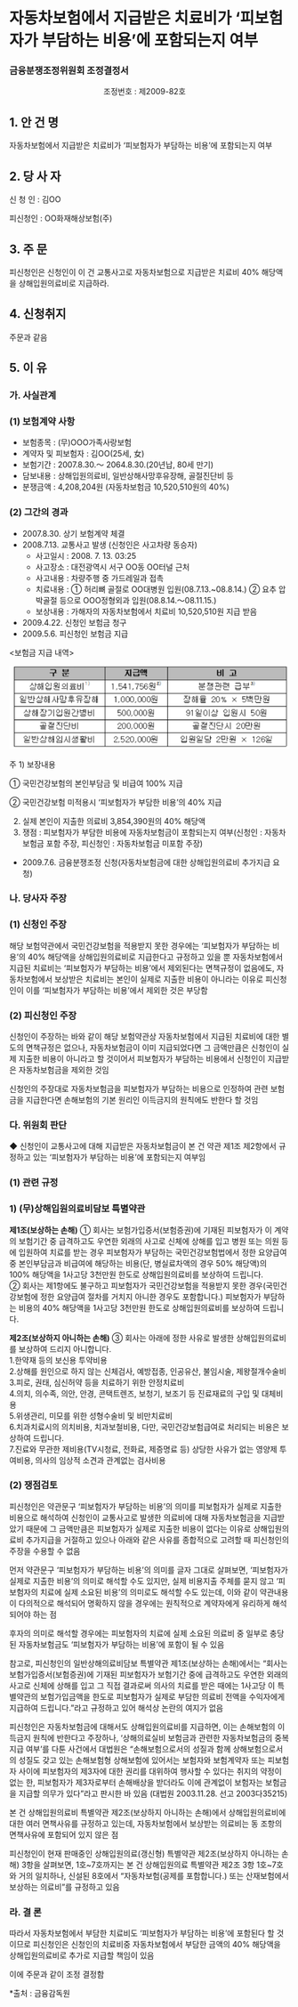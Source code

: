 # 자동차보험에서 지급받은 치료비가 ‘피보험자가 부담하는 비용’에 포함되는지 여부

### 금융분쟁조정위원회 조정결정서

&nbsp;&nbsp;&nbsp;&nbsp;&nbsp;&nbsp;&nbsp;&nbsp;&nbsp;&nbsp; &nbsp;&nbsp;&nbsp;&nbsp;&nbsp;&nbsp;&nbsp;&nbsp;&nbsp;&nbsp; &nbsp;&nbsp;&nbsp;&nbsp;&nbsp;&nbsp;&nbsp;&nbsp;&nbsp;&nbsp; &nbsp;&nbsp;&nbsp;&nbsp;&nbsp;&nbsp;&nbsp;&nbsp;&nbsp;&nbsp;조정번호 : 제2009-82호

## 1. 안 건 명
자동차보험에서 지급받은 치료비가 ‘피보험자가 부담하는 비용’에 포함되는지 여부

## 2. 당 사 자 
신 청 인  :  김OO

피신청인  :  OO화재해상보험(주)
           
## 3. 주    문
피신청인은 신청인이 이 건 교통사고로 자동차보험으로 지급받은 치료비 40% 해당액을 상해입원의료비로 지급하라.

## 4. 신청취지 
주문과 같음

## 5. 이   유 
### 가. 사실관계 
### (1) 보험계약 사항 
- 보험종목 : (무)OOO가족사랑보험
- 계약자 및 피보험자 : 김OO(25세, 女)
- 보험기간 : 2007.8.30.～ 2064.8.30.(20년납, 80세 만기)
- 담보내용 : 상해입원의료비, 일반상해사망후유장해, 골절진단비 등
- 분쟁금액 : 4,208,204원 (자동차보험금 10,520,510원의 40%)

### (2) 그간의 경과
  * 2007.8.30.  상기 보험계약 체결
   * 2008.7.13.  교통사고 발생 (신청인은 사고차량 동승자)
     - 사고일시 : 2008. 7. 13. 03:25
     - 사고장소 : 대전광역시 서구 OO동 OO터널 근처
     - 사고내용 : 차량주행 중 가드레일과 접촉 
     - 치료내용 : ① 허리뼈 골절로 OO대병원 입원(08.7.13.~08.8.14.) 
     ② 요추 압박골절 등으로 OOO정형외과 입원(08.8.14.～08.11.15.)
     - 보상내용 : 가해자의 자동차보험에서 치료비 10,520,510원 지급 받음
   * 2009.4.22.  신청인 보험금 청구
   * 2009.5.6.   피신청인 보험금 지급 

<보험금 지급 내역>

![alt image](https://raw.githubusercontent.com/aijinet/bodoc-claim-contents/master/contents/images/124_1.PNG)

<!--
구 분
지급액
비 고
상해입원의료비1)
1,541,756원2)
분쟁관련 급부3)
일반상해사망후유장해
1,000,000원
장해율 20% × 5백만원
상해장기입원간병비
500,000원
91일이상 입원시 50원
골절진단비
200,000원 
골절진단시 20만원
일반상해임시생활비
2,520,000원
입원일당 2만원 × 126일
-->

주 1) 보장내용 

① 국민건강보험의 본인부담금 및 비급여 100% 지급

② 국민건강보험 미적용시 ‘피보험자가 부담한 비용’의 40% 지급 
    
2) 실제 본인이 지출한 의료비 3,854,390원의 40% 해당액
3) 쟁점 : 피보험자가 부담한 비용에 자동차보험금이 포함되는지 여부(신청인 : 자동차보험금 포함 주장, 피신청인 : 자동차보험금 미포함 주장)

  * 2009.7.6. 금융분쟁조정 신청(자동차보험금에 대한 상해입원의료비 추가지급 요청)
 
### 나. 당사자 주장 
### (1) 신청인 주장 
해당 보험약관에서 국민건강보험을 적용받지 못한 경우에는 ‘피보험자가 부담하는 비용’의 40% 해당액을 상해입원의료비로 지급한다고 규정하고 있을 뿐 자동차보험에서 지급된 치료비는 ‘피보험자가 부담하는 비용’에서 제외된다는 면책규정이 없음에도, 자동차보험에서 보상받은 치료비는 본인이 실제로 지출한 비용이 아니라는 이유로 피신청인이 이를 ‘피보험자가 부담하는 비용’에서 제외한 것은 부당함

### (2) 피신청인 주장
신청인이 주장하는 바와 같이 해당 보험약관상 자동차보험에서 지급된 치료비에 대한 별도의 면책규정은 없으나, 자동차보험금이 이미 지급되었다면 그 금액만큼은 신청인이 실제 지출한 비용이 아니라고 할 것이어서 피보험자가 부담하는 비용에서 신청인이 지급받은 자동차보험금을 제외한 것임

신청인의 주장대로 자동차보험금을 피보험자가 부담하는 비용으로 인정하여 관련 보험금을 지급한다면 손해보험의 기본 원리인 이득금지의 원칙에도 반한다 할 것임


### 다. 위원회 판단

◆ 신청인이 교통사고에 대해 지급받은 자동차보험금이 본 건 약관 제1조 제2항에서 규정하고 있는 ‘피보험자가 부담하는 비용’에 포함되는지 여부임

### (1) 관련 규정

### 1) (무)상해입원의료비담보 특별약관

  **제1조(보상하는 손해)** ① 회사는 보험가입증서(보험증권)에 기재된 피보험자가 이 계약의 보험기간 중 급격하고도 우연한 외래의 사고로 신체에 상해를 입고 병원 또는 의원 등에 입원하여 치료를 받는 경우 피보험자가 부담하는 국민건강보험법에서 정한 요양급여중 본인부담금과 비급여에 해당하는 비용(단, 병실료차액의 경우 50% 해당액)의 100% 해당액을 1사고당 3천만원 한도로 상해입원의료비를 보상하여 드립니다.<br>
  ② 회사는 제1항에도 불구하고 피보험자가 국민건강보험을 적용받지 못한 경우(국민건강보험에 정한 요양급여 절차를 거치지 아니한 경우도 포함합니다.) 피보험자가 부담하는 비용의 40% 해당액을 1사고당 3천만원 한도로 상해입원의료비를 보상하여 드립니다.

  **제2조(보상하지 아니하는 손해)** ③ 회사는 아래에 정한 사유로 발생한 상해입원의료비를 보상하여 드리지 아니합니다.<br>
  1.한약재 등의 보신용 투약비용<br>
  2.상해를 원인으로 하지 않는 신체검사, 예방접종, 인공유산, 불임시술, 제왕절개수술비<br>
  3.피로, 권태, 심신허약 등을 치료하기 위한 안정치료비<br>
  4.의치, 의수족, 의안, 안경, 콘택트렌즈, 보청기, 보조기 등 진료재료의 구입 및 대체비용<br>
  5.위생관리, 미모를 위한 성형수술비 및 비만치료비<br>
  6.치과치료시의 의치비용, 치과보철비용, 다만, 국민건강보험급여로 처리되는 비용은 보상하여 드립니다.<br>
  7.진료와 무관한 제비용(TV시청료, 전화료, 제증명료 등) 상당한 사유가 없는 영양제 투여비용, 의사의 임상적 소견과 관계없는 검사비용<br>

### (2) 쟁점검토  

피신청인은 약관문구 ‘피보험자가 부담하는 비용’의 의미를 피보험자가 실제로 지출한 비용으로 해석하여 신청인이 교통사고로 발생한 의료비에 대해 자동차보험금을 지급받았기 때문에 그 금액만큼은 피보험자가 실제로 지출한 비용이 없다는 이유로 상해입원의료비 추가지급을 거절하고 있으나 아래와 같은 사유를 종합적으로 고려할 때 피신청인의 주장을 수용할 수 없음

먼저 약관문구 ‘피보험자가 부담하는 비용’의 의미를 글자 그대로 살펴보면, ‘피보험자가 실제로 지출한 비용’의 의미로 해석할 수도 있지만, 실제 비용지출 주체를 묻지 않고 ‘피보험자의 치료에 실제 소요된 비용’의 의미로도 해석할 수도 있는데, 이와 같이 약관내용이 다의적으로 해석되어 명확하지 않을 경우에는 원칙적으로 계약자에게 유리하게 해석되어야 하는 점

후자의 의미로 해석할 경우에는 피보험자의 치료에 실제 소요된 의료비 중 일부로 충당된 자동차보험금도 ‘피보험자가 부담하는 비용’에 포함이 될 수 있음

참고로, 피신청인의 일반상해의료비담보 특별약관 제1조(보상하는 손해)에서는 “회사는 보험가입증서(보험증권)에 기재된 피보험자가 보험기간 중에 급격하고도 우연한 외래의 사고로 신체에 상해를 입고 그 직접 결과로써 의사의 치료를 받은 때에는 1사고당 이 특별약관의 보험가입금액을 한도로 피보험자가 실제로 부담한 의료비 전액을 수익자에게 지급하여 드립니다.”라고 규정하고 있어 해석상 논란의 여지가 없음

피신청인은 자동차보험금에 대해서도 상해입원의료비를 지급하면, 이는 손해보험의 이득금지 원칙에 반한다고 주장하나, ‘상해의료실비 보험금과 관련한 자동차보험금의 중복지급 여부’를 다툰 사건에서 대법원은 “손해보험으로서의 성질과 함께 상해보험으로서의 성질도 갖고 있는 손해보험형 상해보험에 있어서는 보험자와 보험계약자 또는 피보험자 사이에 피보험자의 제3자에 대한 권리를 대위하여 행사할 수 있다는 취지의 약정이 없는 한, 피보험자가 제3자로부터 손해배상을 받더라도 이에 관계없이 보험자는 보험금을 지급할 의무가 있다”라고 판시한 바 있음 (대법원 2003.11.28. 선고 2003다35215) 

본 건 상해입원의료비 특별약관 제2조(보상하지 아니하는 손해)에서 상해입원의료비에 대한 여러 면책사유를 규정하고 있는데, 자동차보험에서 보상받는 의료비는 동 조항의 면책사유에 포함되어 있지 않은 점
   
피신청인이 현재 판매중인 상해입원의료(갱신형) 특별약관 제2조(보상하지 아니하는 손해) 3항을 살펴보면, 1호~7호까지는 본 건 상해입원의료 특별약관 제2조 3항 1호~7호와 거의 일치하나, 신설된 8호에서 “자동차보험(공제를 포함합니다.) 또는 산재보험에서 보상하는 의료비”를 규정하고 있음

### 라. 결 론

따라서 자동차보험에서 부담한 치료비도 ‘피보험자가 부담하는 비용’에 포함된다 할 것이므로 피신청인은 신청인의 치료비중 자동차보험에서 부담한 금액의 40% 해당액을 상해입원의료비로 추가로 지급할 책임이 있음

이에 주문과 같이 조정 결정함  


*출처 : 금융감독원